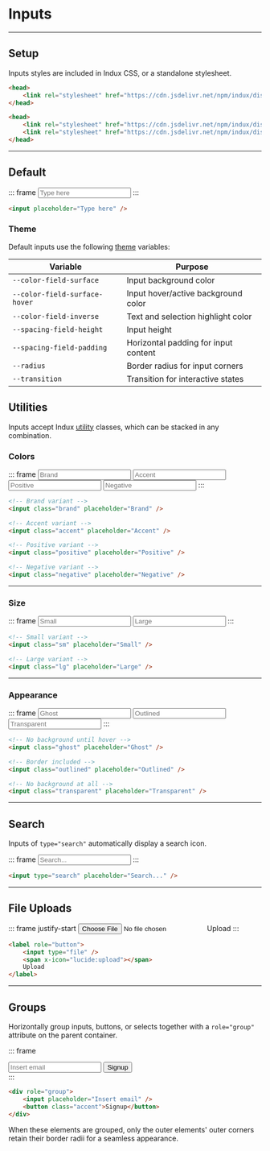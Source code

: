 # Inputs

---

## Setup

Inputs styles are included in Indux CSS, or a standalone stylesheet.

<x-code-group copy>

```html "Indux CSS"
<head>
    <link rel="stylesheet" href="https://cdn.jsdelivr.net/npm/indux/dist/indux.css" />
</head>
```

```html "Standalone"
<head>
    <link rel="stylesheet" href="https://cdn.jsdelivr.net/npm/indux/dist/indux.theme.css" />
    <link rel="stylesheet" href="https://cdn.jsdelivr.net/npm/indux/dist/indux.input.css" />
</head>
```

</x-code-group>

---

## Default

::: frame
<input placeholder="Type here" />
:::

```html copy
<input placeholder="Type here" />
```

### Theme

Default inputs use the following [theme](/styles/theme) variables:

| Variable | Purpose |
|----------|---------|
| `--color-field-surface` | Input background color |
| `--color-field-surface-hover` | Input hover/active background color |
| `--color-field-inverse` | Text and selection highlight color |
| `--spacing-field-height` | Input height |
| `--spacing-field-padding` | Horizontal padding for input content |
| `--radius` | Border radius for input corners |
| `--transition` | Transition for interactive states |

## Utilities

Inputs accept Indux [utility](/styles/utilities) classes, which can be stacked in any combination.

### Colors

::: frame
<input class="brand" placeholder="Brand" />
<input class="accent" placeholder="Accent" />
<input class="positive" placeholder="Positive" />
<input class="negative" placeholder="Negative" />
:::

```html copy
<!-- Brand variant -->
<input class="brand" placeholder="Brand" />

<!-- Accent variant -->
<input class="accent" placeholder="Accent" />

<!-- Positive variant -->
<input class="positive" placeholder="Positive" />

<!-- Negative variant -->
<input class="negative" placeholder="Negative" />
```

---

### Size

::: frame
<input class="sm" placeholder="Small" />
<input class="lg" placeholder="Large" />
:::

```html copy
<!-- Small variant -->
<input class="sm" placeholder="Small" />

<!-- Large variant -->
<input class="lg" placeholder="Large" />
```

---

### Appearance

::: frame
<input class="ghost" placeholder="Ghost" />
<input class="outlined" placeholder="Outlined" />
<input class="transparent" placeholder="Transparent" />
:::

```html copy
<!-- No background until hover -->
<input class="ghost" placeholder="Ghost" />

<!-- Border included -->
<input class="outlined" placeholder="Outlined" />

<!-- No background at all -->
<input class="transparent" placeholder="Transparent" />
```

---

## Search

Inputs of `type="search"` automatically display a search icon.

::: frame
<input type="search" placeholder="Search..." />
:::

```html copy
<input type="search" placeholder="Search..." />
```

---

## File Uploads

::: frame justify-start
<label role="button">
    <input type="file" />
    <span x-icon="lucide:upload"></span>
    Upload
</label>
:::

```html copy
<label role="button">
    <input type="file" />
    <span x-icon="lucide:upload"></span>
    Upload
</label>
```

---

## Groups

Horizontally group inputs, buttons, or selects together with a `role="group"` attribute on the parent container.

::: frame
<div role="group">
    <input placeholder="Insert email" />
    <button class="accent">Signup</button>
</div>
:::

```html copy
<div role="group">
    <input placeholder="Insert email" />
    <button class="accent">Signup</button>
</div>
```

When these elements are grouped, only the outer elements' outer corners retain their border radii for a seamless appearance.